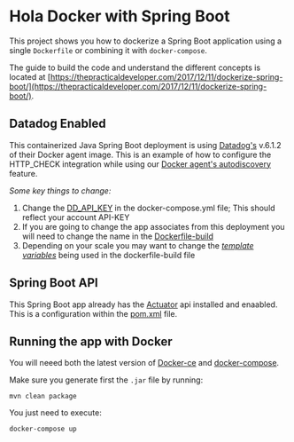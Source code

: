 # Hola Docker with Spring Boot

This project shows you how to dockerize a Spring Boot application using a single `Dockerfile` or combining it with `docker-compose`.

The guide to build the code and understand the different concepts is located at [https://thepracticaldeveloper.com/2017/12/11/dockerize-spring-boot/](https://thepracticaldeveloper.com/2017/12/11/dockerize-spring-boot/).

## Datadog Enabled
This containerized Java Spring Boot deployment is using [Datadog's](https://docs.datadoghq.com/agent/basic_agent_usage/docker/) v.6.1.2 of their Docker agent image. This is an example of how to configure the HTTP_CHECK integration while using our [Docker agent's autodiscovery](https://docs.datadoghq.com/agent/autodiscovery/#how-it-works) feature.

*Some key things to change:*

1. Change the [DD_API_KEY](https://github.com/lowkeyshift/docker-dd-http-check/blob/master/docker-compose.yml#L19) in the docker-compose.yml file; This should reflect your account API-KEY
2. If you are going to change the app associates from this deployment you will need to change the name in the [Dockerfile-build](https://github.com/lowkeyshift/docker-dd-http-check/edit/master/README.md)
3. Depending on your scale you may want to change the [*template variables*](https://docs.datadoghq.com/agent/autodiscovery/#supported-template-variables) being used in the dockerfile-build file

## Spring Boot API
This Spring Boot app already has the [Actuator](http://www.baeldung.com/spring-boot-actuators) api installed and enaabled. This is a configuration within the [pom.xml](https://github.com/lowkeyshift/docker-dd-http-check/blob/master/pom.xml#L40) file.


## Running the app with Docker

You will neeed both the latest version of [Docker-ce](https://www.docker.com/community-edition#/download) and [docker-compose](https://docs.docker.com/compose/install/).

Make sure you generate first the `.jar` file by running:

`mvn clean package`

You just need to execute:

`docker-compose up`

